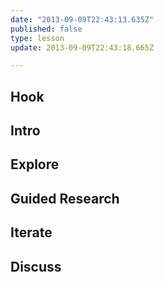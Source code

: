 ```yaml
---
date: "2013-09-09T22:43:13.635Z"
published: false
type: lesson
update: 2013-09-09T22:43:18.665Z

---
```


## Hook
<!-- -->
## Intro
<!-- -->
## Explore
<!-- -->
## Guided Research
<!-- -->
## Iterate
<!-- -->
## Discuss
